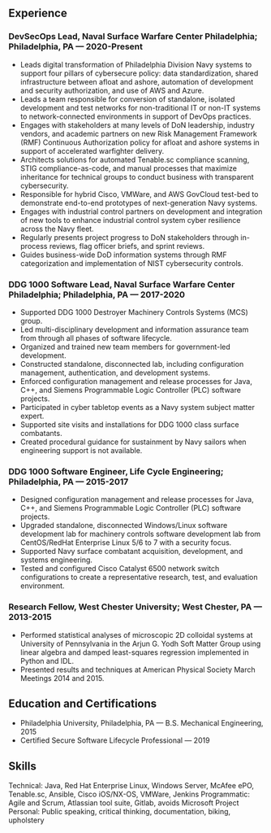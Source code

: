 ## Experience

### DevSecOps Lead, Naval Surface Warfare Center Philadelphia; Philadelphia, PA — 2020-Present

- Leads digital transformation of Philadelphia Division Navy systems to support four pillars of cybersecure policy: data standardization, shared infrastructure between afloat and ashore, automation of development and security authorization, and use of AWS and Azure.
- Leads a team responsible for conversion of standalone, isolated development and test networks for non-traditional IT or non-IT systems to network-connected environments in support of DevOps practices.
- Engages with stakeholders at many levels of DoN leadership, industry vendors, and academic partners on new Risk Management Framework (RMF) Continuous Authorization policy for afloat and ashore systems in support of accelerated warfighter delivery.
- Architects solutions for automated Tenable.sc compliance scanning, STIG compliance-as-code, and manual processes that maximize inheritance for technical groups to conduct business with transparent cybersecurity.
- Responsible for hybrid Cisco, VMWare, and AWS GovCloud test-bed to demonstrate end-to-end prototypes of next-generation Navy systems.
- Engages with industrial control partners on development and integration of new tools to enhance industrial control system cyber resilience across the Navy fleet.
- Regularly presents project progress to DoN stakeholders through in-process reviews, flag officer briefs, and sprint reviews.
- Guides business-wide DoD information systems through RMF categorization and implementation of NIST cybersecurity controls.

### DDG 1000 Software Lead, Naval Surface Warfare Center Philadelphia; Philadelphia, PA — 2017-2020

- Supported DDG 1000 Destroyer Machinery Controls Systems (MCS) group.
- Led multi-disciplinary development and information assurance team from through all phases of software lifecycle.
- Organized and trained new team members for government-led development.
- Constructed standalone, disconnected lab, including configuration management, authentication, and development systems.
- Enforced configuration management and release processes for Java, C++, and Siemens Programmable Logic Controller (PLC) software projects.
- Participated in cyber tabletop events as a Navy system subject matter expert.
- Supported site visits and installations for DDG 1000 class surface combatants.
- Created procedural guidance for sustainment by Navy sailors when engineering support is not available.

### DDG 1000 Software Engineer, Life Cycle Engineering; Philadelphia, PA — 2015-2017

- Designed configuration management and release processes for Java, C++, and Siemens Programmable Logic Controller (PLC) software projects.
- Upgraded standalone, disconnected Windows/Linux software development lab for machinery controls software development lab from CentOS/RedHat Enterprise Linux 5/6 to 7 with a security focus.
- Supported Navy surface combatant acquisition, development, and systems engineering.
- Tested and configured Cisco Catalyst 6500 network switch configurations to create a representative research, test, and evaluation environment.

### Research Fellow, West Chester University; West Chester, PA — 2013-2015

- Performed statistical analyses of microscopic 2D colloidal systems at University of Pennsylvania in the Arjun G. Yodh Soft Matter Group using linear algebra and damped least-squares regression implemented in Python and IDL.
- Presented results and techniques at American Physical Society March Meetings 2014 and 2015.

## Education and Certifications

- Philadelphia University, Philadelphia, PA — B.S. Mechanical Engineering, 2015
- Certified Secure Software Lifecycle Professional — 2019

## Skills

Technical: Java, Red Hat Enterprise Linux, Windows Server, McAfee ePO, Tenable.sc, Ansible, Cisco iOS/NX-OS, VMWare, Jenkins
Programmatic: Agile and Scrum, Atlassian tool suite, Gitlab, avoids Microsoft Project
Personal: Public speaking, critical thinking, documentation, biking, upholstery
